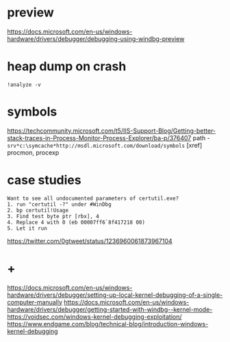 # preview

https://docs.microsoft.com/en-us/windows-hardware/drivers/debugger/debugging-using-windbg-preview

# heap dump on crash

```
!analyze -v
```

# symbols

https://techcommunity.microsoft.com/t5/IIS-Support-Blog/Getting-better-stack-traces-in-Process-Monitor-Process-Explorer/ba-p/376407
    path - `srv*c:\symcache*http://msdl.microsoft.com/download/symbols`
    [xref] procmon, procexp

# case studies

```
Want to see all undocumented parameters of certutil.exe?
1. run "certutil -?" under #WinDbg
2. bp certutil!Usage
3. Find test byte ptr [rbx], 4
4. Replace 4 with 0 (eb 00007ff6`8f417218 00)
5. Let it run
```
https://twitter.com/0gtweet/status/1236960061873967104

# +

https://docs.microsoft.com/en-us/windows-hardware/drivers/debugger/setting-up-local-kernel-debugging-of-a-single-computer-manually
https://docs.microsoft.com/en-us/windows-hardware/drivers/debugger/getting-started-with-windbg--kernel-mode-
https://voidsec.com/windows-kernel-debugging-exploitation/
https://www.endgame.com/blog/technical-blog/introduction-windows-kernel-debugging


